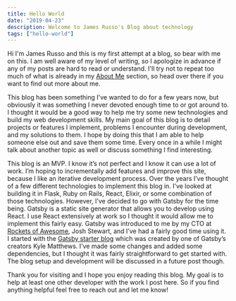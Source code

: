 ```yaml
---
title: Hello World
date: "2019-04-23"
description: Welcome to James Russo's Blog about technology
tags: ["hello-world"]
---
```


Hi I'm James Russo and this is my first attempt at a blog, so bear with me on this. I am well aware of my level of writing, so I apologize in advance if any of my posts are hard to read or understand. I'll try not to repeat too much of what is already in my [About Me](/about) section, so head over there if you want to find out more about me.

This blog has been something I've wanted to do for a few years now, but obviously it was something I never devoted enough time to or got around to. I thought it would be a good way to help me try some new technologies and build my web development skills. My main goal of this blog is to detail projects or features I implement, problems I encounter during development, and my solutions to them. I hope by doing this that I am able to help someone else out and save them some time. Every once in a while I might talk about another topic as well or discuss something I find interesting.

This blog is an MVP. I know it’s not perfect and I know it can use a lot of work. I’m hoping to incrementally add features and improve this site, because I like an iterative development process. Over the years I’ve thought of a few different technologies to implement this blog in. I’ve looked at building it in Flask, Ruby on Rails, React, Elixir, or some combination of those technologies. However, I’ve decided to go with Gatsby for the time being. Gatsby is a static site generator that allows you to develop using React. I use React extensively at work so I thought it would allow me to implement this fairly easy. Gatsby was introduced to me by my CTO at [Rockets of Awesome](https://rocketsofawesome.com), Josh Stewart, and I’ve had a fairly good time using it. I started with the [Gatsby starter blog](https://github.com/gatsbyjs/gatsby-starter-blog) which was created by one of Gatsby’s creators Kyle Matthews. I’ve made some changes and added some dependencies, but I thought it was fairly straightforward to get started with. The blog setup and development will be discussed in a future post though.

Thank you for visiting and I hope you enjoy reading this blog. My goal is to help at least one other developer with the work I post here. So if you find anything helpful feel free to reach out and let me know!
